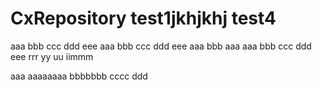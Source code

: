 # CxRepository test1jkhjkhj test4
aaa bbb ccc ddd eee
aaa bbb ccc ddd eee
aaa bbb
aaa
aaa bbb ccc ddd eee rrr yy uu iimmm

aaa aaaaaaaa bbbbbbb cccc ddd
